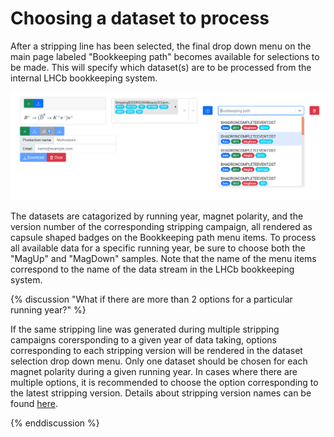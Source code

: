 # Choosing a dataset to process

After a stripping line has been selected, the final drop down menu on the main page labeled "Bookkeeping path" becomes available for selections to be made. This will specify which dataset(s) are to be processed from the internal LHCb bookkeeping system. 

![Bookkeeping path](images/bookkeeping_path.png)

The datasets are catagorized by running year, magnet polarity, and the version number of the corresponding stripping campaign, all rendered as capsule shaped badges on the Bookkeeping path menu items. To process all available data for a specific running year, be sure to choose both the "MagUp" and "MagDown" samples. Note that the name of the menu items correspond to the name of the data stream in the LHCb bookkeeping system.

{% discussion "What if there are more than 2 options for a particular running year?" %}

If the same stripping line was generated during multiple stripping campaigns corersponding to a given year of data taking, options corresponding to each stripping version will be rendered in the dataset selection drop down menu. Only one dataset should be chosen for each magnet polarity during a given running year. In cases where there are multiple options, it is recommended to choose the option corresponding to the latest stripping version. Details about stripping version names can be found [here](http://lhcbdoc.web.cern.ch/lhcbdoc/stripping/).

{% enddiscussion %}



